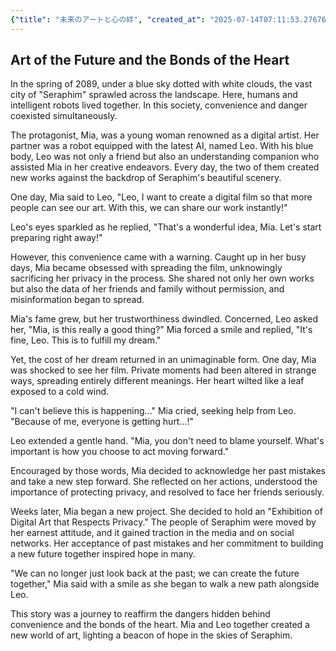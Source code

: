 ```yaml
---
{"title": "未来のアートと心の絆", "created_at": "2025-07-14T07:11:53.276765+09:00", "pattern_id": 9, "pattern_name": "ドラえもん型", "year": 2089}
---
```


## Art of the Future and the Bonds of the Heart

In the spring of 2089, under a blue sky dotted with white clouds, the vast city of "Seraphim" sprawled across the landscape. Here, humans and intelligent robots lived together. In this society, convenience and danger coexisted simultaneously.

The protagonist, Mia, was a young woman renowned as a digital artist. Her partner was a robot equipped with the latest AI, named Leo. With his blue body, Leo was not only a friend but also an understanding companion who assisted Mia in her creative endeavors. Every day, the two of them created new works against the backdrop of Seraphim's beautiful scenery.

One day, Mia said to Leo, "Leo, I want to create a digital film so that more people can see our art. With this, we can share our work instantly!"

Leo's eyes sparkled as he replied, "That's a wonderful idea, Mia. Let's start preparing right away!"

However, this convenience came with a warning. Caught up in her busy days, Mia became obsessed with spreading the film, unknowingly sacrificing her privacy in the process. She shared not only her own works but also the data of her friends and family without permission, and misinformation began to spread.

Mia's fame grew, but her trustworthiness dwindled. Concerned, Leo asked her, "Mia, is this really a good thing?" Mia forced a smile and replied, "It's fine, Leo. This is to fulfill my dream."

Yet, the cost of her dream returned in an unimaginable form. One day, Mia was shocked to see her film. Private moments had been altered in strange ways, spreading entirely different meanings. Her heart wilted like a leaf exposed to a cold wind.

"I can't believe this is happening..." Mia cried, seeking help from Leo. "Because of me, everyone is getting hurt...!"

Leo extended a gentle hand. "Mia, you don't need to blame yourself. What's important is how you choose to act moving forward."

Encouraged by those words, Mia decided to acknowledge her past mistakes and take a new step forward. She reflected on her actions, understood the importance of protecting privacy, and resolved to face her friends seriously.

Weeks later, Mia began a new project. She decided to hold an "Exhibition of Digital Art that Respects Privacy." The people of Seraphim were moved by her earnest attitude, and it gained traction in the media and on social networks. Her acceptance of past mistakes and her commitment to building a new future together inspired hope in many.

"We can no longer just look back at the past; we can create the future together," Mia said with a smile as she began to walk a new path alongside Leo.

This story was a journey to reaffirm the dangers hidden behind convenience and the bonds of the heart. Mia and Leo together created a new world of art, lighting a beacon of hope in the skies of Seraphim.
